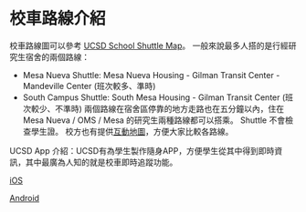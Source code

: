 # 校車路線介紹

校車路線圖可以參考 [UCSD School Shuttle Map](http://shuttles.ucsd.edu)。
一般來說最多人搭的是行經研究生宿舍的兩個路線：
* Mesa Nueva Shuttle: Mesa Nueva Housing - Gilman Transit Center - 
Mandeville Center (班次較多、準時)
* South Campus Shuttle: South Mesa Housing - Gilman Transit Center (班次較少、不準時)
兩個路線在宿舍區停靠的地方走路也在五分鐘以內，住在 Mesa Nueva / OMS / Mesa 的研究生兩種路線都可以搭乘。
Shuttle 不會檢查學生證。 
校方也有提供[互動地圖](http://www.ucsdbus.com/map)，方便大家比較各路線。

UCSD App 介紹：UCSD有為學生製作隨身APP，方便學生從其中得到即時資訊，其中最廣為人知的就是校車即時追蹤功能。

[iOS](https://itunes.apple.com/us/app/uc-san-diego/id318646412)

[Android](https://play.google.com/store/apps/details?id=edu.ucsd&hl=en_US)
